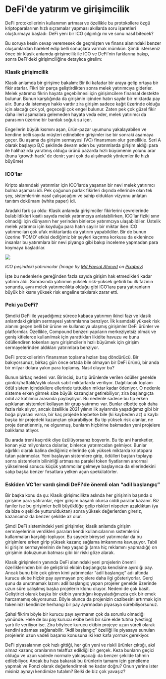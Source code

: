 # DeFi'de yatırım ve girişimcilik

DeFi protokollerinin kullanımın artması ve özellikle bu protokollere özgü kriptoparalarının hızlı sıçramalar yapması akıllarda soru işaretleri oluşturmaya başladı: DeFi yeni bir ICO çılgınlığı mı ve sonu nasıl bitecek?

Bu soruya kesin cevap veremesek de geçmişten ve finans alanındaki benzer oluşumlardan hareket edip belli sonuçlara varmak mümkün. Şimdi isterseniz önce bir klasik anlamda girişimcilik ile ICO ve DeFi'nin farklarına bakıp, sonra DeFi'deki girişimciliğine detaylıca girelim:

### Klasik girişimcilik <a href="klasik-girisimcilik" id="klasik-girisimcilik"></a>

Klasik anlamda bir girişime bakalım: Bir iki kafadar bir araya gelip ortaya bir fikir atarlar. Fikri bir parça geliştirdikten sonra melek yatırımcıya giderler. Melek yatırımcı fikrin hayata geçebilmesi için girişimcilere finansal destekte bulunur. Bunun karşılığında da girişimin içinden hatırı sayılır bir miktarda pay alır. Bunu da istemeye hakkı vardır zira girişim sadece kağıt üzerinde olduğu için alacağı çok yol, geçeceği çok engel bulunur. Zaten pek çok güzel fikir daha ileri aşamalara gelemeden hayata veda eder, melek yatırımcı da parasının üzerine bir bardak soğuk su içer.

Engellerin büyük kısmını aşan, ürün-pazar uyumunu yakalayabilen ve kendine belli sayıda müşteri edinebilen girişimler ise bir sonraki aşamaya geçer. Bu aşama da girişim sermayesi (VC) finansmanı olur genellikle. Seri A olarak başlayıp B,C şeklinde devam eden bu yatırımlarda girişim aldığı para ile halihazırda yaratmış olduğu ürünü pazarda hızlı büyümenin yolunu arar (buna ‘growth hack’ de denir; yani çok da alışılmadık yöntemler ile hızlı büyüme)

### ICO'lar

Kripto alanındaki yatırımlar için ICO’larda yaşanan bir nevi melek yatırımcı bulma aşaması idi. Pek çoğunun parlak fikirleri dışında ellerinde olan tek şey, sistemlerinin nasıl çalışacağını ve sahip oldukları vizyonu anlatan tanıtım dokümanı (white paper) idi.

Aradaki fark şu oldu: Klasik anlamda girişimciler fikirlerini çevrelerinde bulabildikleri kısıtlı sayıda melek yatırımcıya anlatabilirken, ICO’lar fiziki sınır olmadığı için dünyanın her yerinden binlerce yatırımcıya ulaşabildiler. Üstelik melek yatırımcı için koyduğu para hatırı sayılır bir miktar iken ICO yatırımcıları çok ufak miktarlarda da yatırım yapabildiler. Bir de bunun üzerine ‘FOMO’ etkisi dediğimiz bir şeyleri kaçırma korkusu da eklenince insanlar bu yatırımlara bir nevi piyango gibi bakıp inceleme yapmadan para koymaya başladılar.

![](../.gitbook/assets/010605-defide\_yatirim\_girisimcilik-train-3991306\_1920.jpg)

_ICO peşindeki yatırımcılar (Image by _[_Md Faysal Ahmed_](https://pixabay.com/users/faysal\_2020-11539818/)_ on _[_Pixabay_](https://pixabay.com)_)_

İşte bu nedenlerle gereğinden fazla sayıda girişim hak etmedikleri kadar yatırım aldı. Sonrasında yatırımın yüksek risk-yüksek getirili bu ilk fazının sonunda, aynı melek yatırımcılıkta olduğu gibi ICO’lara para yatıranların büyük bir kısmı yüksek risk engeline takılarak zarar etti.

### Peki ya DeFi?&#x20;

Şimdiki DeFi ile yaşadığımız sürece kabaca yatırımın ikinci fazı ve klasik anlamdaki girişim sermayesi yatırımlarına benziyor. İlk kısımdaki yüksek risk alanını geçen belli bir ürüne ve kullanıcıya ulaşmış girişimler DeFi ürünler ve platformlar. Özellikle, Compound benzeri yapıların merkeziyetsiz olmak ve geniş kitlelerce kullanılmak için yarattıkları likidite havuzu ve bunu ödüllendiren tokenları aynı girişimcilerin hızlı büyümek için girişim sermayelerinden aldıkları yatırımlara benziyor.

DeFi protokollerinin finansman toplama hızları baş döndürücü.  Bir bakıyorsunuz, birkaç gün önce ortada bile olmayan bir DeFi ürünü, bir anda bir milyar dolara yakın para toplamış. Nasıl oluyor bu? &#x20;

Bunun birkaç nedeni var. Birincisi, bu tip ürünlerde verilen ödüller genelde günlük/haftalık/aylık olarak sabit miktarlarda veriliyor. Dağıtılacak toplam ödül sistem içindekilere ellerinde tuttukları miktar kadar ödeniyor. O nedenle sisteme erken girmek size büyük kazançlar getirebiliyor; zira başlangıçta ödül az katılımcı arasında paylaşılıyor. Bu nedenle sadece bu tip erken açıklanan sistemleri kollayan bir grup yatırımcı var. Bunlar elbette çok daha fazla risk alıyor, ancak özellikle 2021 yılının ilk aylarında yaşadığımız gibi bir boğa piyasası varsa, bir kaç projede kaybetse bile (ki kaybeden az) o kaybı başka bir projedeki kazançtan çıkarabiliyor. Bu tip yüksek risk alanlar, ne proje denetlenmiş, ne olgunmuş, bunların hiçbirine bakmadan yeni projelere balıklama atlıyor.

Bu arada treni kaçırdık diye üzülüyorsanız boşverin. Bu tip ani hareketler, konan yüz milyonlarca dolarlar, binlerce yatırımcıdan gelmiyor. Bunlar ağırlıklı olarak balina dediğimiz ellerinde çok yüksek miktarda kriptopara tutan yatırımcılar. Yeni başlayan sistemlere girip, ödülleri baştan toplayıp sonra sistemlerin bilinirliği artmasına paralel token fiyatlarının anormal yükselmesi sonucu küçük yatırımcılar gelmeye başlayınca da ellerindekini satıp başka benzer fırsatlara yelken açan spekülatörler.

### Eskiden VC’ler vardı şimdi DeFi'de önemli olan “adil başlangıç”

Bir başka konu da şu: Klasik girişimcilikte aslında her girişimin başında o girişime para yatıranlar, eğer girişim başarılı olursa ciddi paralar kazanır. Biz faniler ise bu girişimler belli büyüklüğe gelip riskleri nispeten azaldıktan (ya da bize o şekilde yutturulduktan) sonra yüksek değerlerden gireriz, kazancımız da benzer şekilde az olur.&#x20;

Şimdi DeFi sistemindeki yeni girişimler, klasik anlamda girişim sermayelerinin verdikleri paraları kendi kullanıcılarının sistemlerini kullanmaları karşılığı topluyor. Bu sayede bireysel yatırımcılar da bu girişimlere erken girip yüksek kazanç sağlama imkanınına kavuşuyor. Tabii ki girişim sermayelerinin de hep yaşadığı (ama hiç reklamını yapmadığı) on girişimin dokuzunun batması gibi bir riski göze alarak.

Klasik girişimlerin yanında DeFi alanındaki yeni projelerin önemli özelliklerinden biri de geliştirici ekibin başlangıçta kendisine ayırdığı pay. Ancak bunu bile çok gören kimi yatırımcılar “adil başlangıç” adı altında kurucu ekibe hiçbir pay ayırmayan projelere daha ilgi gösteriyorlar. Gerçi şunu da unutmamak lazım: adil başlangıç yapan projeler genelde üzerinde uzun süre çalışılmış başka projelerin klonu oluyor. Nedeni de çok basit. Geliştirici olarak başka bir ekibin yarattığını kopyaladığınızda çok bir emek harcamamış oluyorsunuz. Böyle olunca da projenizin cazibesini artırmak için tokeninizi kendinize herhangi bir pay ayırmadan piyasaya sürebiliyorsunuz.

Şahsi fikrim böyle bir kurucu payı ayırmanın çok da sorunlu olmadığı yönünde. Hele de bu pay kurucu ekibe belli bir süre elde tutma (vesting) şartı ile veriliyor ise. Zira böylece kurucu ekibin projeye uzun süreli olarak kendini adaması sağlanabilir. “Adil başlangıç” özelliği ile piyasaya sunulan projelerin uzun vadeli başarısı konusuna iki kez kafa yormak gerekiyor.

DeFi piyasalarının çok hızlı gittiği, her gün yeni ve riskli ürünler çıktığı, akıl almaz kazanç oranlarının telaffuz edildiği bir gerçek. Keza bunların geçici olduğu ve uzun vadede normale yaklaşacağı da benzer şekilde tahmin edilebiliyor. Ancak bu hıza bakarak bu ürünlerin tamamı için genelleme yapmak ve Ponzi olarak değerlendirmek ne kadar doğru? Onun yerine ister misiniz aynayı kendimize tutalım? Belki de biz çok yavaşız?
